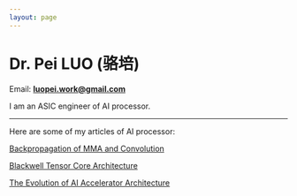 ```yaml
---
layout: page
---
```


# Dr. Pei LUO (骆培)

Email: **<font color="#990000">  luopei.work@gmail.com </font>** 


I am an ASIC engineer of AI processor. 

<!-- **<font color="#990000">   </font>** -->


---
Here are some of my articles of AI processor:


[Backpropagation of MMA and Convolution](blogs/Backpropagation.md)

[Blackwell Tensor Core Architecture](blogs/Blackwell_Tensor_Core.md)

[The Evolution of AI Accelerator Architecture](blogs/The_Evolution_of_AI_Accelerator_Architecture.md)

